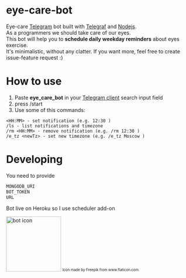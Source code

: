 # eye-care-bot

Eye-care [Telegram](https://telegram.org/) bot built with [Telegraf](https://github.com/telegraf/telegraf) and [Nodejs](https://nodejs.org/en/).  
As a programmers we should take care of our eyes.  
This bot will help  you to **schedule daily weekday reminders** about eyes exercise.  
It's minimalistic, without any clatter. If you want more, feel free to create issue-feature request :)

# How to use
1) Paste **eye_care_bot** in your [Telegram client](https://telegram.org/) search input field
2) press /start
3) Use some of this commands:
```
<HH:MM> - set notification (e.g. 12:30 )
/ls - list notifications and timezone
/rm <HH:MM> - remove notification (e.g. /rm 12:30 )
/e_tz <newTz> - set new timezone (e.g. /e_tz Moscow )
```

# Developing
You need to provide
```bash
MONGODB_URI
BOT_TOKEN
URL
```
Bot live on Heroku so I use scheduler add-on

<img src="https://image.flaticon.com/icons/svg/272/272371.svg" alt="bot icon" width="150px"/>
<sub><sup>Icon made by Freepik from www.flaticon.com</sub></sup>
